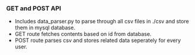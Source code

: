 <h3>GET and POST API</h3>

* Includes data_parser.py to parse through all csv files in ./csv and store them in mysql database.
* GET route fetches contents based on id from database.
* POST route parses csv and stores related data seperately for every user.
